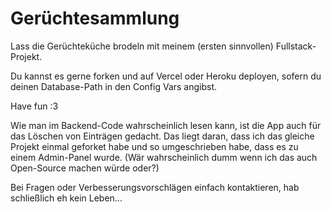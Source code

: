 # Gerüchtesammlung

Lass die Gerüchteküche brodeln mit meinem (ersten sinnvollen) Fullstack-Projekt.

Du kannst es gerne forken und auf Vercel oder Heroku deployen, sofern du deinen Database-Path in den Config Vars angibst.

Have fun :3

Wie man im Backend-Code wahrscheinlich lesen kann, ist die App auch für das Löschen von Einträgen gedacht. Das liegt daran, dass ich das gleiche Projekt einmal geforket habe und so umgeschrieben habe, dass es zu einem Admin-Panel wurde. (Wär wahrscheinlich dumm wenn ich das auch Open-Source machen würde oder?)

Bei Fragen oder Verbesserungsvorschlägen einfach kontaktieren, hab schließlich eh kein Leben...
